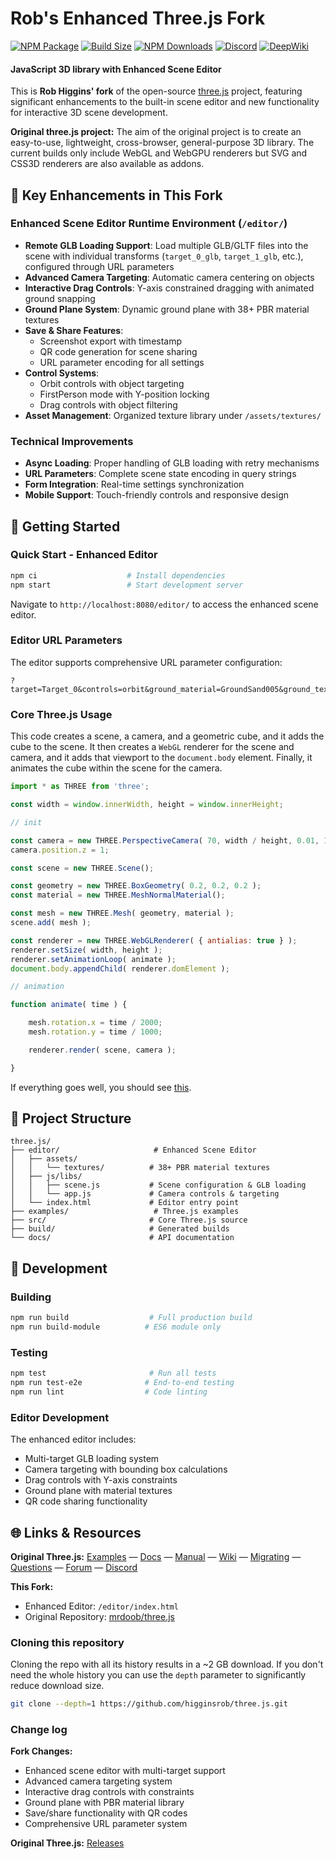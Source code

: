 # Rob's Enhanced Three.js Fork

[![NPM Package][npm]][npm-url]
[![Build Size][build-size]][build-size-url]
[![NPM Downloads][npm-downloads]][npmtrends-url]
[![Discord][discord]][discord-url]
[![DeepWiki][deepwiki]][deepwiki-url]

#### JavaScript 3D library with Enhanced Scene Editor

This is **Rob Higgins' fork** of the open-source [three.js](https://github.com/mrdoob/three.js) project, featuring significant enhancements to the built-in scene editor and new functionality for interactive 3D scene development.

**Original three.js project:** The aim of the original project is to create an easy-to-use, lightweight, cross-browser, general-purpose 3D library. The current builds only include WebGL and WebGPU renderers but SVG and CSS3D renderers are also available as addons.

## 🎯 Key Enhancements in This Fork

### Enhanced Scene Editor Runtime Environment (`/editor/`)
- **Remote GLB Loading Support**: Load multiple GLB/GLTF files into the scene with individual transforms (`target_0_glb`, `target_1_glb`, etc.), configured through URL parameters
- **Advanced Camera Targeting**: Automatic camera centering on objects
- **Interactive Drag Controls**: Y-axis constrained dragging with animated ground snapping
- **Ground Plane System**: Dynamic ground plane with 38+ PBR material textures
- **Save & Share Features**: 
  - Screenshot export with timestamp
  - QR code generation for scene sharing
  - URL parameter encoding for all settings
- **Control Systems**: 
  - Orbit controls with object targeting
  - FirstPerson mode with Y-position locking
  - Drag controls with object filtering
- **Asset Management**: Organized texture library under `/assets/textures/`

### Technical Improvements
- **Async Loading**: Proper handling of GLB loading with retry mechanisms
- **URL Parameters**: Complete scene state encoding in query strings
- **Form Integration**: Real-time settings synchronization
- **Mobile Support**: Touch-friendly controls and responsive design

## 🚀 Getting Started

### Quick Start - Enhanced Editor
```bash
npm ci                    # Install dependencies
npm start                 # Start development server
```

Navigate to `http://localhost:8080/editor/` to access the enhanced scene editor.

### Editor URL Parameters
The editor supports comprehensive URL parameter configuration:
```
?target=Target_0&controls=orbit&ground_material=GroundSand005&ground_texture_repeat=2
```

### Core Three.js Usage

This code creates a scene, a camera, and a geometric cube, and it adds the cube to the scene. It then creates a `WebGL` renderer for the scene and camera, and it adds that viewport to the `document.body` element. Finally, it animates the cube within the scene for the camera.

```javascript
import * as THREE from 'three';

const width = window.innerWidth, height = window.innerHeight;

// init

const camera = new THREE.PerspectiveCamera( 70, width / height, 0.01, 10 );
camera.position.z = 1;

const scene = new THREE.Scene();

const geometry = new THREE.BoxGeometry( 0.2, 0.2, 0.2 );
const material = new THREE.MeshNormalMaterial();

const mesh = new THREE.Mesh( geometry, material );
scene.add( mesh );

const renderer = new THREE.WebGLRenderer( { antialias: true } );
renderer.setSize( width, height );
renderer.setAnimationLoop( animate );
document.body.appendChild( renderer.domElement );

// animation

function animate( time ) {

	mesh.rotation.x = time / 2000;
	mesh.rotation.y = time / 1000;

	renderer.render( scene, camera );

}
```

If everything goes well, you should see [this](https://jsfiddle.net/w43x5Lgh/).

## 📁 Project Structure

```
three.js/
├── editor/                     # Enhanced Scene Editor
│   ├── assets/
│   │   └── textures/          # 38+ PBR material textures
│   ├── js/libs/
│   │   ├── scene.js           # Scene configuration & GLB loading
│   │   └── app.js             # Camera controls & targeting
│   └── index.html             # Editor entry point
├── examples/                   # Three.js examples
├── src/                       # Core Three.js source
├── build/                     # Generated builds
└── docs/                      # API documentation
```

## 🔧 Development

### Building
```bash
npm run build                  # Full production build
npm run build-module          # ES6 module only
```

### Testing
```bash
npm test                       # Run all tests
npm run test-e2e              # End-to-end testing
npm run lint                  # Code linting
```

### Editor Development
The enhanced editor includes:
- Multi-target GLB loading system
- Camera targeting with bounding box calculations
- Drag controls with Y-axis constraints
- Ground plane with material textures
- QR code sharing functionality

## 🌐 Links & Resources

**Original Three.js:**
[Examples](https://threejs.org/examples/) &mdash;
[Docs](https://threejs.org/docs/) &mdash;
[Manual](https://threejs.org/manual/) &mdash;
[Wiki](https://github.com/mrdoob/three.js/wiki) &mdash;
[Migrating](https://github.com/mrdoob/three.js/wiki/Migration-Guide) &mdash;
[Questions](https://stackoverflow.com/questions/tagged/three.js) &mdash;
[Forum](https://discourse.threejs.org/) &mdash;
[Discord](https://discord.gg/56GBJwAnUS)

**This Fork:**
- Enhanced Editor: `/editor/index.html`
- Original Repository: [mrdoob/three.js](https://github.com/mrdoob/three.js)

### Cloning this repository

Cloning the repo with all its history results in a ~2 GB download. If you don't need the whole history you can use the `depth` parameter to significantly reduce download size.

```sh
git clone --depth=1 https://github.com/higginsrob/three.js.git
```

### Change log

**Fork Changes:**
- Enhanced scene editor with multi-target support
- Advanced camera targeting system
- Interactive drag controls with constraints
- Ground plane with PBR material library
- Save/share functionality with QR codes
- Comprehensive URL parameter system

**Original Three.js:** [Releases](https://github.com/mrdoob/three.js/releases)


[npm]: https://img.shields.io/npm/v/three
[npm-url]: https://www.npmjs.com/package/three
[build-size]: https://badgen.net/bundlephobia/minzip/three
[build-size-url]: https://bundlephobia.com/result?p=three
[npm-downloads]: https://img.shields.io/npm/dw/three
[npmtrends-url]: https://www.npmtrends.com/three
[discord]: https://img.shields.io/discord/685241246557667386
[discord-url]: https://discord.gg/56GBJwAnUS
[deepwiki]: https://deepwiki.com/badge.svg
[deepwiki-url]: https://deepwiki.com/mrdoob/three.js

